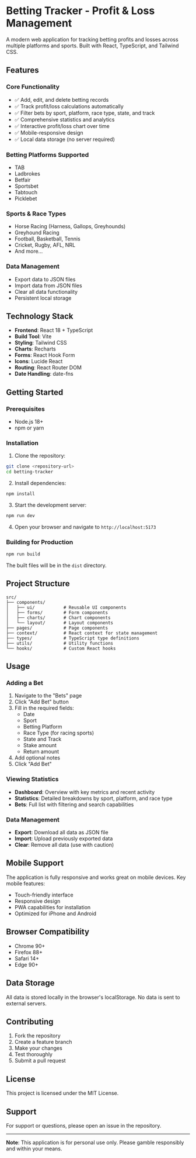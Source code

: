 # Betting Tracker - Profit & Loss Management

A modern web application for tracking betting profits and losses across multiple platforms and sports. Built with React, TypeScript, and Tailwind CSS.

## Features

### Core Functionality
- ✅ Add, edit, and delete betting records
- ✅ Track profit/loss calculations automatically
- ✅ Filter bets by sport, platform, race type, state, and track
- ✅ Comprehensive statistics and analytics
- ✅ Interactive profit/loss chart over time
- ✅ Mobile-responsive design
- ✅ Local data storage (no server required)

### Betting Platforms Supported
- TAB
- Ladbrokes
- Betfair
- Sportsbet
- Tabtouch
- Picklebet

### Sports & Race Types
- Horse Racing (Harness, Gallops, Greyhounds)
- Greyhound Racing
- Football, Basketball, Tennis
- Cricket, Rugby, AFL, NRL
- And more...

### Data Management
- Export data to JSON files
- Import data from JSON files
- Clear all data functionality
- Persistent local storage

## Technology Stack

- **Frontend**: React 18 + TypeScript
- **Build Tool**: Vite
- **Styling**: Tailwind CSS
- **Charts**: Recharts
- **Forms**: React Hook Form
- **Icons**: Lucide React
- **Routing**: React Router DOM
- **Date Handling**: date-fns

## Getting Started

### Prerequisites
- Node.js 18+ 
- npm or yarn

### Installation

1. Clone the repository:
```bash
git clone <repository-url>
cd betting-tracker
```

2. Install dependencies:
```bash
npm install
```

3. Start the development server:
```bash
npm run dev
```

4. Open your browser and navigate to `http://localhost:5173`

### Building for Production

```bash
npm run build
```

The built files will be in the `dist` directory.

## Project Structure

```
src/
├── components/
│   ├── ui/           # Reusable UI components
│   ├── forms/        # Form components
│   ├── charts/       # Chart components
│   └── layout/       # Layout components
├── pages/            # Page components
├── context/          # React context for state management
├── types/            # TypeScript type definitions
├── utils/            # Utility functions
└── hooks/            # Custom React hooks
```

## Usage

### Adding a Bet
1. Navigate to the "Bets" page
2. Click "Add Bet" button
3. Fill in the required fields:
   - Date
   - Sport
   - Betting Platform
   - Race Type (for racing sports)
   - State and Track
   - Stake amount
   - Return amount
4. Add optional notes
5. Click "Add Bet"

### Viewing Statistics
- **Dashboard**: Overview with key metrics and recent activity
- **Statistics**: Detailed breakdowns by sport, platform, and race type
- **Bets**: Full list with filtering and search capabilities

### Data Management
- **Export**: Download all data as JSON file
- **Import**: Upload previously exported data
- **Clear**: Remove all data (use with caution)

## Mobile Support

The application is fully responsive and works great on mobile devices. Key mobile features:

- Touch-friendly interface
- Responsive design
- PWA capabilities for installation
- Optimized for iPhone and Android

## Browser Compatibility

- Chrome 90+
- Firefox 88+
- Safari 14+
- Edge 90+

## Data Storage

All data is stored locally in the browser's localStorage. No data is sent to external servers.

## Contributing

1. Fork the repository
2. Create a feature branch
3. Make your changes
4. Test thoroughly
5. Submit a pull request

## License

This project is licensed under the MIT License.

## Support

For support or questions, please open an issue in the repository.

---

**Note**: This application is for personal use only. Please gamble responsibly and within your means. 